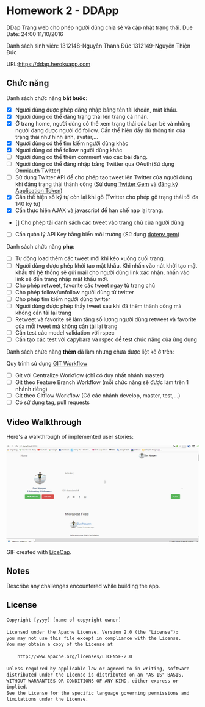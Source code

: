 # Homework 2 - DDApp

DDap Trang web cho phép người dùng chia sẻ và cập nhật trạng thái. Due Date: 24:00 11/10/2016

Danh sách sinh viên: 1312148-Nguyễn Thanh Đức
1312149-Nguyễn Thiện Đức					

URL:https://ddap.herokuapp.com

## Chức năng

Danh sách chức năng **bắt buộc**:

* [x] Người dùng được phép đăng nhập bằng tên tài khoản, mật khẩu.
* [x] Người dùng có thể đăng trạng thái lên trang cá nhân.
* [x] Ở trang home, người dùng có thể xem trạng thái của bạn bè và những người đang được người đó follow. 
Cần thể hiện đầy đủ thông tin của trạng thái như hình ảnh, avatar,...
* [x] Người dùng có thể tìm kiếm người dùng khác
* [x] Người dùng có thể follow người dùng khác
* [ ] Người dùng có thể thêm comment vào các bài đăng.
* [ ] Người dùng có thể đăng nhập bằng Twitter qua OAuth(Sử dụng Omniauth Twitter)
* [ ] Sử dụng Twitter API để cho phép tạo tweet lên Twitter của người dùng khi đăng trạng thái thành công 
(Sử dụng [Twitter Gem](https://github.com/sferik/twitter) và [đăng ký Application Token](https://apps.twitter.com))
* [x] Cần thể hiện số ký tự còn lại khi gõ (Twitter cho phép gõ trạng thái tối đa 140 ký tự)
* [x] Cần thực hiện AJAX và javascript để hạn chế nạp lại trang.
* [] Cho phép tải danh sách các tweet vào trang chủ của người dùng
* [ ] Cần quản lý API Key bằng biến môi trường (Sử dụng [dotenv gem](https://github.com/bkeepers/dotenv))

Danh sách chức năng **phụ**:

* [ ] Tự động load thêm các tweet mới khi kéo xuống cuối trang.
* [ ] Người dùng được phép khởi tạo mật khẩu. Khi nhấn vào nút khởi tạo mật khẩu thì hệ thống sẽ gửi mail cho người dùng link xác nhận, nhấn vào link sẽ đến trang nhập mật khẩu mới.
* [ ] Cho phép retweet, favorite các tweet ngay từ trang chủ
* [ ] Cho phép follow/unfollow người dùng từ twitter
* [ ] Cho phép tìm kiếm người dùng twitter
* [ ] Người dùng được phép thấy tweet sau khi đã thêm thành công mà không cần tải lại trang
* [ ] Retweet và favorite sẽ làm tăng số lượng người dùng retweet và favorite của mỗi tweet mà không cần tải lại trang
* [ ] Cần test các model validation với rspec
* [ ] Cần tạo các test với capybara và rspec để test chức năng của ứng dụng

Danh sách chức năng **thêm** đã làm nhưng chưa được liệt kê ở trên:


Quy trình sử dụng [GIT Workflow](https://www.atlassian.com/git/tutorials/comparing-workflows/)
* [ ] Git với Centralize Workflow (chỉ có duy nhất nhánh master)
* [ ] Git theo Feature Branch Workflow (mỗi chức năng sẽ được làm trên 1 nhánh riêng)
* [ ] Git theo Gitflow Workflow (Có các nhánh develop, master, test,...)
* [ ] Có sử dụng tag, pull requests

## Video Walkthrough

Here's a walkthrough of implemented user stories:

![Video Walkthrough](demo.gif)

GIF created with [LiceCap](http://www.cockos.com/licecap/).

## Notes

Describe any challenges encountered while building the app.

## License

    Copyright [yyyy] [name of copyright owner]

    Licensed under the Apache License, Version 2.0 (the "License");
    you may not use this file except in compliance with the License.
    You may obtain a copy of the License at

        http://www.apache.org/licenses/LICENSE-2.0

    Unless required by applicable law or agreed to in writing, software
    distributed under the License is distributed on an "AS IS" BASIS,
    WITHOUT WARRANTIES OR CONDITIONS OF ANY KIND, either express or implied.
    See the License for the specific language governing permissions and
    limitations under the License.
